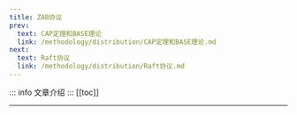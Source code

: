 ```yaml
---
title: ZAB协议
prev:
  text: CAP定理和BASE理论
  link: /methodology/distribution/CAP定理和BASE理论.md
next:
  text: Raft协议
  link: /methodology/distribution/Raft协议.md
---
```

::: info
文章介绍
:::
[[toc]]
***